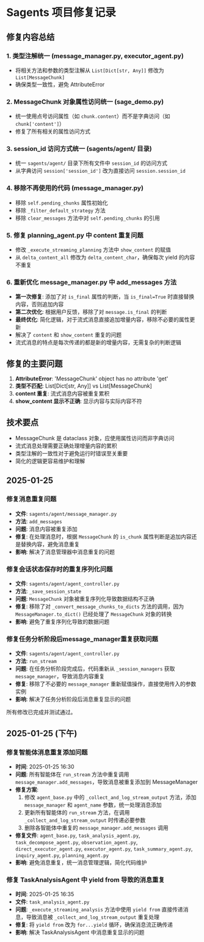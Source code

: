 # Sagents 项目修复记录

## 修复内容总结

### 1. 类型注解统一 (message_manager.py, executor_agent.py)
- 将相关方法和参数的类型注解从 `List[Dict[str, Any]]` 修改为 `List[MessageChunk]`
- 确保类型一致性，避免 AttributeError

### 2. MessageChunk 对象属性访问统一 (sage_demo.py)
- 统一使用点号访问属性（如 `chunk.content`）而不是字典访问（如 `chunk['content']`）
- 修复了所有相关的属性访问方式

### 3. session_id 访问方式统一 (sagents/agent/ 目录)
- 统一 `sagents/agent/` 目录下所有文件中 `session_id` 的访问方式
- 从字典访问 `session['session_id']` 改为直接访问 `session.session_id`

### 4. 移除不再使用的代码 (message_manager.py)
- 移除 `self.pending_chunks` 属性初始化
- 移除 `_filter_default_strategy` 方法
- 移除 `clear_messages` 方法中对 `self.pending_chunks` 的引用

### 5. 修复 planning_agent.py 中 content 重复问题
- 修改 `_execute_streaming_planning` 方法中 `show_content` 的赋值
- 从 `delta_content_all` 修改为 `delta_content_char`，确保每次 yield 的内容不重复

### 6. 重新优化 message_manager.py 中 add_messages 方法
- **第一次修复**: 添加了对 `is_final` 属性的判断，当 `is_final=True` 时直接替换内容，否则追加内容
- **第二次优化**: 根据用户反馈，移除了对 `message.is_final` 的判断
- **最终优化**: 简化逻辑，对于流式消息直接追加增量内容，移除不必要的属性更新
- 解决了 `content` 和 `show_content` 重复的问题
- 流式消息的特点是每次传递的都是新的增量内容，无需复杂的判断逻辑

## 修复的主要问题

1. **AttributeError**: 'MessageChunk' object has no attribute 'get'
2. **类型不匹配**: List[Dict[str, Any]] vs List[MessageChunk]
3. **content 重复**: 流式消息内容被重复累积
4. **show_content 显示不正确**: 显示内容与实际内容不符

## 技术要点

- MessageChunk 是 dataclass 对象，应使用属性访问而非字典访问
- 流式消息处理需要正确处理增量内容的累积
- 类型注解的一致性对于避免运行时错误至关重要
- 简化的逻辑更容易维护和理解

## 2025-01-25

### 修复消息重复问题
- **文件**: `sagents/agent/message_manager.py`
- **方法**: `add_messages`
- **问题**: 消息内容被重复添加
- **修复**: 在处理消息时，根据 `MessageChunk` 的 `is_chunk` 属性判断是追加内容还是替换内容，避免消息重复
- **影响**: 解决了消息管理器中消息重复的问题

### 修复会话状态保存时的重复序列化问题
- **文件**: `sagents/agent/agent_controller.py`
- **方法**: `_save_session_state`
- **问题**: `MessageChunk` 对象被重复序列化导致数据结构不正确
- **修复**: 移除了对 `_convert_message_chunks_to_dicts` 方法的调用，因为 `MessageManager.to_dict()` 已经处理了 `MessageChunk` 对象的转换
- **影响**: 避免了重复序列化导致的数据问题

### 修复任务分析阶段后message_manager重复获取问题
- **文件**: `sagents/agent/agent_controller.py`
- **方法**: `run_stream`
- **问题**: 在任务分析阶段完成后，代码重新从 `_session_managers` 获取 `message_manager`，导致消息内容重复
- **修复**: 移除了不必要的 `message_manager` 重新赋值操作，直接使用传入的参数实例
- **影响**: 解决了任务分析阶段后消息重复显示的问题

所有修改已完成并测试通过。

## 2025-01-25 (下午)

### 修复智能体消息重复添加问题
- **时间**: 2025-01-25 16:30
- **问题**: 所有智能体在 `run_stream` 方法中重复调用 `message_manager.add_messages`，导致消息被重复添加到 MessageManager
- **修复方案**: 
  1. 修改 `agent_base.py` 中的 `_collect_and_log_stream_output` 方法，添加 `message_manager` 和 `agent_name` 参数，统一处理消息添加
  2. 更新所有智能体的 `run_stream` 方法，在调用 `_collect_and_log_stream_output` 时传递必要参数
  3. 删除各智能体中重复的 `message_manager.add_messages` 调用
- **修复文件**: `agent_base.py`, `task_analysis_agent.py`, `task_decompose_agent.py`, `observation_agent.py`, `direct_executor_agent.py`, `executor_agent.py`, `task_summary_agent.py`, `inquiry_agent.py`, `planning_agent.py`
- **影响**: 避免消息重复，统一消息管理逻辑，简化代码维护

### 修复 TaskAnalysisAgent 中 yield from 导致的消息重复
- **时间**: 2025-01-25 16:35
- **文件**: `task_analysis_agent.py`
- **问题**: `_execute_streaming_analysis` 方法中使用 `yield from` 直接传递消息，导致消息被 `_collect_and_log_stream_output` 重复处理
- **修复**: 将 `yield from` 改为 `for...yield` 循环，确保消息流正确传递
- **影响**: 解决 TaskAnalysisAgent 中消息重复显示的问题